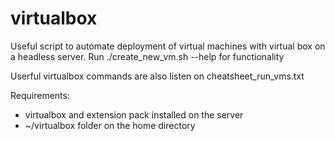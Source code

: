 # virtualbox
Useful script to automate deployment of virtual machines with virtual box on a headless server.
Run ./create_new_vm.sh --help for functionality

Userful virtualbox commands are also listen on cheatsheet_run_vms.txt

Requirements: 
- virtualbox and extension pack installed on the server
- ~/virtualbox folder on the home directory
